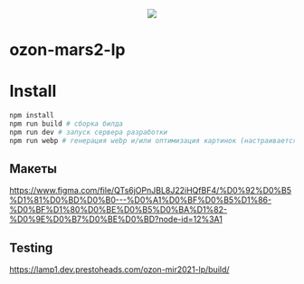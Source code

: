 <p align="center"><img src="https://prestoheads.com/assets/img/logo.png"></p>

# ozon-mars2-lp
 

# Install

```bash
npm install
npm run build # сборка билда
npm run dev # запуск сервера разработки
npm run webp # генерация webp и/или оптимизация картинок (настраивается в конфиге)
```

## Макеты

https://www.figma.com/file/QTs6jOPnJBL8J22iHQfBF4/%D0%92%D0%B5%D1%81%D0%BD%D0%B0---%D0%A1%D0%BF%D0%B5%D1%86-%D0%BF%D1%80%D0%BE%D0%B5%D0%BA%D1%82-%D0%9E%D0%B7%D0%BE%D0%BD?node-id=12%3A1

## Testing
https://lamp1.dev.prestoheads.com/ozon-mir2021-lp/build/
